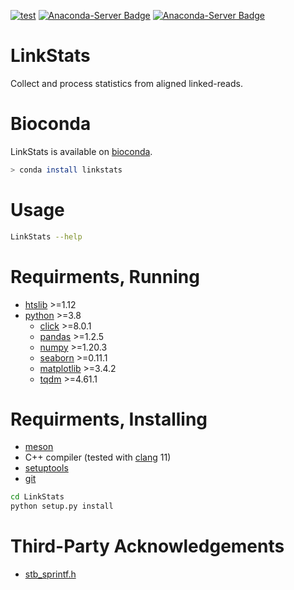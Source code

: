 [![test](https://github.com/wtsi-hpag/LinkStats/actions/workflows/test.yml/badge.svg)](https://github.com/wtsi-hpag/LinkStats/actions/workflows/test.yml)
[![Anaconda-Server Badge](https://anaconda.org/bioconda/linkstats/badges/installer/conda.svg)](https://conda.anaconda.org/bioconda)
[![Anaconda-Server Badge](https://anaconda.org/bioconda/linkstats/badges/downloads.svg)](https://anaconda.org/bioconda/linkstats)
# LinkStats
Collect and process statistics from aligned linked-reads.

# Bioconda
LinkStats is available on [bioconda](https://bioconda.github.io/).<br/>
```sh
> conda install linkstats
```

# Usage
```bash
LinkStats --help
```

# Requirments, Running
* [htslib](https://www.htslib.org/) >=1.12
* [python](https://www.python.org/) >=3.8
    * [click](https://click.palletsprojects.com/en/8.0.x/) >=8.0.1
    * [pandas](https://pandas.pydata.org/) >=1.2.5
    * [numpy](https://numpy.org/) >=1.20.3
    * [seaborn](https://seaborn.pydata.org/) >=0.11.1
    * [matplotlib](https://matplotlib.org/stable/index.html) >=3.4.2
    * [tqdm](https://tqdm.github.io/) >=4.61.1

# Requirments, Installing
* [meson](https://mesonbuild.com/)
* C++ compiler (tested with [clang](https://clang.llvm.org/) 11)
* [setuptools](https://setuptools.readthedocs.io/en/latest/)
* [git](https://git-scm.com/)

```bash
cd LinkStats
python setup.py install
```

# Third-Party Acknowledgements
* [stb_sprintf.h](https://github.com/nothings/stb/blob/master/stb_sprintf.h)
